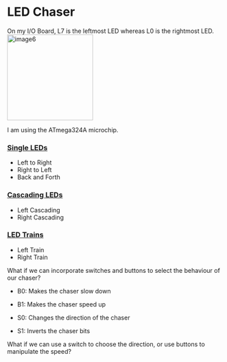 # LED Chaser

On my I/O Board, L7 is the leftmost LED whereas L0 is the rightmost LED.
<img height="200" alt="image6" src="https://github.com/user-attachments/assets/435ce91c-e971-4054-89fc-28b047778e84" />

I am using the ATmega324A microchip.

### <a href="Single-LEDs/README.md"> Single LEDs </a>
- Left to Right
- Right to Left
- Back and Forth

### <a href="Cascading-LEDs/README.md"> Cascading LEDs </a>
- Left Cascading
- Right Cascading

### <a href="LED-Train/README.md"> LED Trains </a>
- Left Train
- Right Train

What if we can incorporate switches and buttons to select the behaviour of our chaser? 

- B0: Makes the chaser slow down
- B1: Makes the chaser speed up

- S0: Changes the direction of the chaser
- S1: Inverts the chaser bits
  
What if we can use a switch to choose the direction, or use buttons to manipulate the speed?

